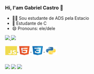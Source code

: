 ### Hi, I'am Gabriel Castro 👋

- 👨‍🎓 Sou estudante de ADS pela Estacio
- 🌱 Estudante de C
- 😄 Pronouns: ele/dele

<div align="left">
  <a href="https://github.com/DevBielCastro">
  <img height="180em" src="https://github-readme-stats.vercel.app/api?username=DevBielCastro&show_icons=true&theme=dracula&include_all_commits=true&count_private=true"/>
  <img height="180em" src="https://github-readme-stats.vercel.app/api/top-langs/?username=DevBielCastro&layout=compact&langs_count=7&theme=dracula"/>
</div>
  
<div style="display: inline_block"><br>
  <img align="center" alt="DevBiel-Js" height="30" width="40" src="https://raw.githubusercontent.com/devicons/devicon/master/icons/javascript/javascript-plain.svg">
  <img align="center" alt="DevBiel-HTML" height="30" width="40" src="https://raw.githubusercontent.com/devicons/devicon/master/icons/html5/html5-original.svg">
  <img align="center" alt="DevBiel-CSS" height="30" width="40" src="https://raw.githubusercontent.com/devicons/devicon/master/icons/css3/css3-original.svg">
  <img align="center" alt="DevBiel-Python" height="30" width="40" src="https://raw.githubusercontent.com/devicons/devicon/master/icons/python/python-original.svg"> 
</div>
  
  ##
  
  <div> 
  <a href="https://www.instagram.com/devbielcastro/" target="_blank"><img src="https://img.shields.io/badge/-Instagram-%23E4405F?style=for-the-badge&logo=instagram&logoColor=white" target="_blank"></a>
  <a href = "gabriel.castrogt10@gmail.com"><img src="https://img.shields.io/badge/-Gmail-%23333?style=for-the-badge&logo=gmail&logoColor=white" target="_blank"></a>
  <a href="https://www.linkedin.com/in/gabriel-castro-9a9745209/" target="_blank"><img src="https://img.shields.io/badge/-LinkedIn-%230077B5?style=for-the-badge&logo=linkedin&logoColor=white" target="_blank"></a> 
    
</div>
